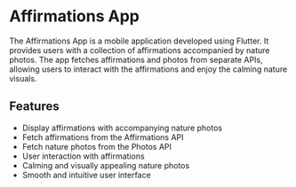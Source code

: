 # Affirmations App

The Affirmations App is a mobile application developed using Flutter. It provides users with a collection of affirmations accompanied by nature photos. The app fetches affirmations and photos from separate APIs, allowing users to interact with the affirmations and enjoy the calming nature visuals.

## Features

- Display affirmations with accompanying nature photos
- Fetch affirmations from the Affirmations API
- Fetch nature photos from the Photos API
- User interaction with affirmations
- Calming and visually appealing nature photos
- Smooth and intuitive user interface